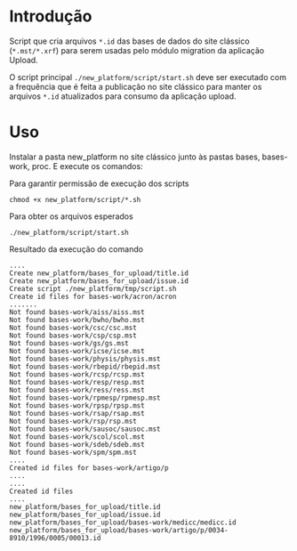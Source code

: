 # Introdução
Script que cria arquivos `*.id` das bases de dados do site clássico (`*.mst/*.xrf`) para serem usadas pelo módulo migration da aplicação Upload.

O script principal `./new_platform/script/start.sh` deve ser executado com a frequência que é feita a publicação no site clássico para manter os arquivos `*.id` atualizados para consumo da aplicação upload.

# Uso
Instalar a pasta new_platform no site clássico junto às pastas bases, bases-work, proc.
E execute os comandos:

Para garantir permissão de execução dos scripts

```console
chmod +x new_platform/script/*.sh
```

Para obter os arquivos esperados
```console
./new_platform/script/start.sh
```

Resultado da execução do comando
```
....
Create new_platform/bases_for_upload/title.id
Create new_platform/bases_for_upload/issue.id
Create script ./new_platform/tmp/script.sh
Create id files for bases-work/acron/acron
.......
Not found bases-work/aiss/aiss.mst
Not found bases-work/bwho/bwho.mst
Not found bases-work/csc/csc.mst
Not found bases-work/csp/csp.mst
Not found bases-work/gs/gs.mst
Not found bases-work/icse/icse.mst
Not found bases-work/physis/physis.mst
Not found bases-work/rbepid/rbepid.mst
Not found bases-work/rcsp/rcsp.mst
Not found bases-work/resp/resp.mst
Not found bases-work/ress/ress.mst
Not found bases-work/rpmesp/rpmesp.mst
Not found bases-work/rpsp/rpsp.mst
Not found bases-work/rsap/rsap.mst
Not found bases-work/rsp/rsp.mst
Not found bases-work/sausoc/sausoc.mst
Not found bases-work/scol/scol.mst
Not found bases-work/sdeb/sdeb.mst
Not found bases-work/spm/spm.mst
....
Created id files for bases-work/artigo/p
....
....
Created id files
....
new_platform/bases_for_upload/title.id
new_platform/bases_for_upload/issue.id
new_platform/bases_for_upload/bases-work/medicc/medicc.id
new_platform/bases_for_upload/bases-work/artigo/p/0034-8910/1996/0005/00013.id
```
